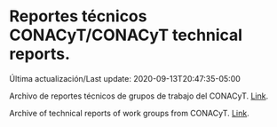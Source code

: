 # Reportes técnicos CONACyT/CONACyT technical reports.

Última actualización/Last update: 2020-09-13T20:47:35-05:00

Archivo de reportes técnicos de grupos de trabajo del CONACyT. [Link](https://coronavirus.conacyt.mx/productos/index.html).

Archive of technical reports of work groups from CONACyT. [Link](https://coronavirus.conacyt.mx/productos/index.html).
